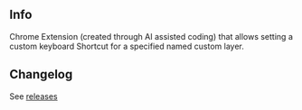 ## Info

Chrome Extension (created through AI assisted coding) that allows setting a custom keyboard Shortcut for a specified named custom layer.

## Changelog

See [releases](https://github.com/momentmal/BRouter-Web-ToggleCustomLayerHotKey/releases)
